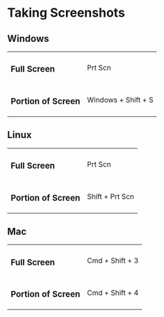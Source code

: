 # Taking Screenshots

## Windows

<table>

<tr>
<td>

### Full Screen

</td>
<td>
Prt Scn
</td>
</tr>

<tr>
<td>

### Portion of Screen

</td>
<td>
Windows + Shift + S
</td>
</tr>

</table>

## Linux

<table>

<tr>
<td>

### Full Screen

</td>
<td>
Prt Scn
</td>
</tr>

<tr>
<td>

### Portion of Screen

</td>
<td>
Shift + Prt Scn
</td>
</tr>

</table>

## Mac

<table>

<tr>
<td>

### Full Screen

</td>
<td>
Cmd + Shift + 3
</td>
</tr>
<tr>
<td>

### Portion of Screen

</td>
<td>
Cmd + Shift + 4
</td>
</tr>

</table>
